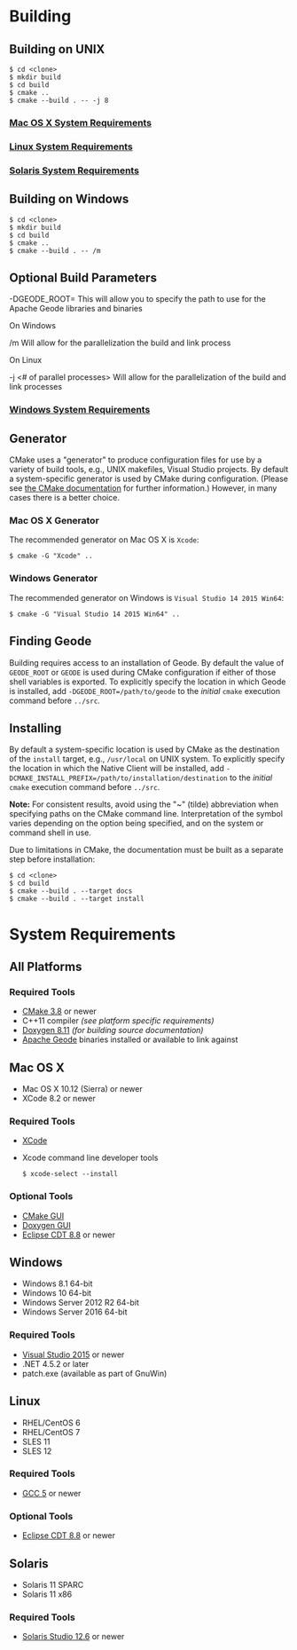 # Building


## Building on UNIX
    $ cd <clone>
    $ mkdir build
    $ cd build
    $ cmake ..
    $ cmake --build . -- -j 8

### [Mac OS X System Requirements](#mac-os-x)
### [Linux System Requirements](#linux)
### [Solaris System Requirements](#solaris)

## Building on Windows
    $ cd <clone>
    $ mkdir build
    $ cd build
    $ cmake ..
    $ cmake --build . -- /m

## Optional Build Parameters

-DGEODE_ROOT=<path to Apache Geode binaries>
 This will allow you to specify the path to use for the Apache Geode libraries and binaries

On Windows

 /m Will allow for the parallelization the build and link process

On Linux

 -j <# of parallel processes>  Will allow for the parallelization of the build and link processes

### [Windows System Requirements](#windows)

## Generator
CMake uses a "generator" to produce configuration files for use by a variety of build tools, e.g., UNIX makefiles, Visual Studio projects. By default a system-specific generator is used by CMake during configuration. (Please see [the CMake documentation](https://cmake.org/documentation/) for further information.) However, in many cases there is a better choice.
	
### Mac OS X Generator
The recommended generator on Mac OS X is `Xcode`:

	$ cmake -G "Xcode" ..

### Windows Generator
The recommended generator on Windows is `Visual Studio 14 2015 Win64`:

	$ cmake -G "Visual Studio 14 2015 Win64" ..

## Finding Geode
Building requires access to an installation of Geode. By default the value of `GEODE_ROOT` or `GEODE` is used during CMake configuration if either of those shell variables is exported. To explicitly specify the location in which Geode is installed, add `-DGEODE_ROOT=/path/to/geode` to the _initial_ `cmake` execution command before `../src`.

## Installing
By default a system-specific location is used by CMake as the destination of the `install` target, e.g., `/usr/local` on UNIX system. To explicitly specify the location in which the Native Client will be installed, add `-DCMAKE_INSTALL_PREFIX=/path/to/installation/destination` to the _initial_ `cmake` execution command before `../src`.

**Note:** For consistent results, avoid using the "~" (tilde) abbreviation when specifying paths on the CMake command line.
Interpretation of the symbol varies depending on the option being specified, and on the system or command shell in use.

Due to limitations in CMake, the documentation must be built as a separate step before installation:

    $ cd <clone>
    $ cd build
    $ cmake --build . --target docs
    $ cmake --build . --target install

# System Requirements

## All Platforms

### Required Tools
* [CMake 3.8](https://cmake.org/) or newer
* C++11 compiler *(see platform specific requirements)*
* [Doxygen 8.11](http://www.stack.nl/~dimitri/doxygen/download.html) *(for building source documentation)*
* [Apache Geode](http://geode.apache.org/releases/) binaries installed or available to link against

## Mac OS X
* Mac OS X 10.12 (Sierra) or newer
* XCode 8.2 or newer

### Required Tools
* [XCode](https://developer.apple.com/xcode/download/)
* Xcode command line developer tools

    `$ xcode-select --install` 

### Optional Tools
* [CMake GUI](https://cmake.org/)
* [Doxygen GUI](http://ftp.stack.nl/pub/users/dimitri/Doxygen-1.8.11.dmg)
* [Eclipse CDT 8.8](https://eclipse.org/cdt/) or newer

## Windows
* Windows 8.1 64-bit
* Windows 10 64-bit
* Windows Server 2012 R2 64-bit
* Windows Server 2016 64-bit

### Required Tools
* [Visual Studio 2015](https://www.visualstudio.com) or newer
* .NET 4.5.2 or later
* patch.exe (available as part of GnuWin)

## Linux
* RHEL/CentOS 6
* RHEL/CentOS 7
* SLES 11
* SLES 12

### Required Tools
* [GCC 5](https://gcc.gnu.org) or newer

### Optional Tools
* [Eclipse CDT 8.8](https://eclipse.org/cdt/) or newer

## Solaris
* Solaris 11 SPARC
* Solaris 11 x86

### Required Tools
* [Solaris Studio 12.6](http://www.oracle.com/technetwork/server-storage/developerstudio/downloads/index.html) or newer

	
